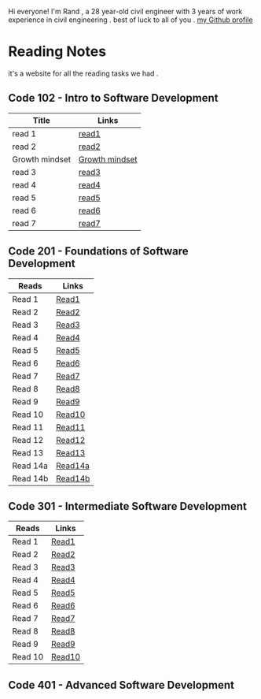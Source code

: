 
Hi everyone! I'm Rand , a 28 year-old civil engineer  with 3 years of work experience in civil engineering . best of luck to all of you .
[my Github profile](https://github.com/Rand92)
# Reading Notes
it's a website for all the reading tasks we had .
## Code 102 - Intro to Software Development
| Title | Links |
|-------- | ---- |
| read 1 | [ read1](https://rand92.github.io/Reading-notes/read01)
|read 2 | [read2](https://rand92.github.io/Reading-notes/Read02) |
| Growth mindset | [Growth mindset](https://rand92.github.io/Reading-notes/growthMindset) |
|read 3 | [read3](https://rand92.github.io/Reading-notes/Read03) |
|read 4 | [read4](https://rand92.github.io/Reading-notes/Read04) |
|read 5 | [read5](https://rand92.github.io/Reading-notes/Read05) |
|read 6 | [read6](https://rand92.github.io/Reading-notes/Read06) |
|read 7 | [read7](https://rand92.github.io/Reading-notes/Read07) |

## Code 201 - Foundations of Software Development
| Reads | Links |
|------- |-------|
|Read 1 | [Read1](https://rand92.github.io/Reading-notes/class-01) |
|Read 2 | [Read2](https://rand92.github.io/Reading-notes/class-02) |
|Read 3 | [Read3](https://rand92.github.io/Reading-notes/reads-201/read03) |
|Read 4 | [Read4](https://rand92.github.io/Reading-notes/reads-201/read04) |
|Read 5 | [Read5](https://rand92.github.io/Reading-notes/reads-201/read05) |
|Read 6 | [Read6](https://rand92.github.io/Reading-notes/reads-201/read06) |
|Read 7 | [Read7](https://rand92.github.io/Reading-notes/reads-201/read07) |
|Read 8 | [Read8](https://rand92.github.io/Reading-notes/reads-201/read08) |
|Read 9 | [Read9](https://rand92.github.io/Reading-notes/reads-201/read09) |
|Read 10 | [Read10](https://rand92.github.io/Reading-notes/reads-201/read-10) |
|Read 11 | [Read11](https://rand92.github.io/Reading-notes/reads-201/read11) |
|Read 12 | [Read12](https://rand92.github.io/Reading-notes/reads-201/read12) |
|Read 13 |  [Read13](https://rand92.github.io/Reading-notes/reads-201/read13)|
|Read 14a| [Read14a](https://rand92.github.io/Reading-notes/reads-201/read14a) |
|Read 14b | [Read14b](https://rand92.github.io/Reading-notes/reads-201/read14b) |

## Code 301 - Intermediate Software Development
| Reads | Links |
|------- |-------|
|Read 1 | [Read1](https://rand92.github.io/Reading-notes/reads301/read01) |
|Read 2 | [Read2](https://rand92.github.io/Reading-notes/reads301/read02) |
|Read 3 | [Read3](https://rand92.github.io/Reading-notes/reads301/read03) |
|Read 4 | [Read4](https://rand92.github.io/Reading-notes/reads301/read04) |
|Read 5 | [Read5](https://rand92.github.io/Reading-notes/reads301/read05) |
|Read 6 | [Read6](https://rand92.github.io/Reading-notes/reads301/read06) |
|Read 7 | [Read7]() |
|Read 8 | [Read8]() |
|Read 9 | [Read9]() |
|Read 10 | [Read10]() |

## Code 401 - Advanced Software Development
